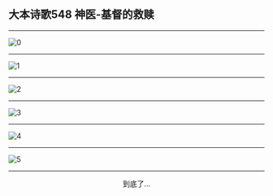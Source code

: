 
## 大本诗歌548 神医-基督的救赎
        
<div id="aplayer0"></div>

---

<img alt="0" data-original="/data/d0548/0.png">

---

<img alt="1" data-original="/data/d0548/1.png">

---

<img alt="2" data-original="/data/d0548/2.png">

---

<img alt="3" data-original="/data/d0548/3.png">

---

<img alt="4" data-original="/data/d0548/4.png">

---

<img alt="5" data-original="/data/d0548/5.png">

---

<p style="text-align: center">到底了...</p>

<script src="/js/dist-view.js"></script>

<script>
MAIN.id = 'd0548';
        
const ap0 = new APlayer({
    container: document.getElementById('aplayer0'),
    volume: 1,
    loop: 'none',
    preload: 'none',
    audio: [{
        name: '大本诗歌548.mp3',
        artist: '大本诗歌',
        url: 'https://res.wx.qq.com/voice/getvoice?mediaid=MzI0NTk3MDM5M18yMjQ3NDk0Mzcx',
        cover: '/favicon'
    }]
});
</script>
